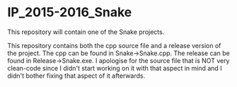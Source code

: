# IP_2015-2016_Snake
This repository will contain one of the Snake projects.

This repository contains both the cpp source file and a release version of the project. 
The cpp can be found in Snake->Snake.cpp.
The release can be found in Release->Snake.exe.
I apologise for the source file that is NOT very clean-code since I didn't start working on it with that aspect in mind and I didn't bother fixing that aspect of it afterwards.

